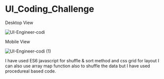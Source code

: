 # UI_Coding_Challenge
Desktop View

![UI-Engineer-codi](https://user-images.githubusercontent.com/31616236/136843315-3cadfaa1-c4cc-4dcf-af97-03ffb9b719d7.png)

Mobile View

![UI-Engineer-codi (1)](https://user-images.githubusercontent.com/31616236/136843345-c433b970-6b1a-4e46-93e1-6600300ddd64.png)

I have used ES6 javascript for shuffle & sort method and css grid for layout
I can also use array map function also to shuffle the data but I have used procedureal based code.

